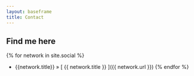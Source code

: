 ```yaml
---
layout: baseframe
title: Contact
---
```


## Find me here


{% for network in site.social %}
  * {{network.title}} &raquo; [ {{ network.title }} ]({{ network.url }})
{% endfor %}
